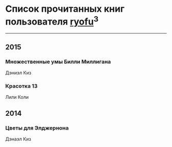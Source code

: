 # Список прочитанных книг пользователя [ryofu](http://vk.com/id24420056)<sup>3</sup>
---

## 2015

### Множественные умы Билли Миллигана
Дэниэл Киз


### Красотка 13
Лили Коли



## 2014

### Цветы для Элджернона
Дэнаэл Киз




